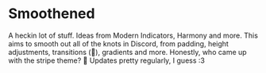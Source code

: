 # Smoothened
A heckin lot of stuff. Ideas from Modern Indicators, Harmony and more. This aims to smooth out all of the knots in Discord, from padding, height adjustments, transitions (🙏), gradients and more. Honestly, who came up with the stripe theme? 🤢 Updates pretty regularly, I guess :3
